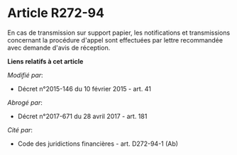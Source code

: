 # Article R272-94

En cas de transmission sur support papier, les notifications et transmissions concernant la procédure d'appel sont effectuées
par lettre recommandée avec demande d'avis de réception.

**Liens relatifs à cet article**

_Modifié par_:

  - Décret n°2015-146 du 10 février 2015 - art. 41

_Abrogé par_:

  - Décret n°2017-671 du 28 avril 2017 - art. 181

_Cité par_:

  - Code des juridictions financières - art. D272-94-1 (Ab)
